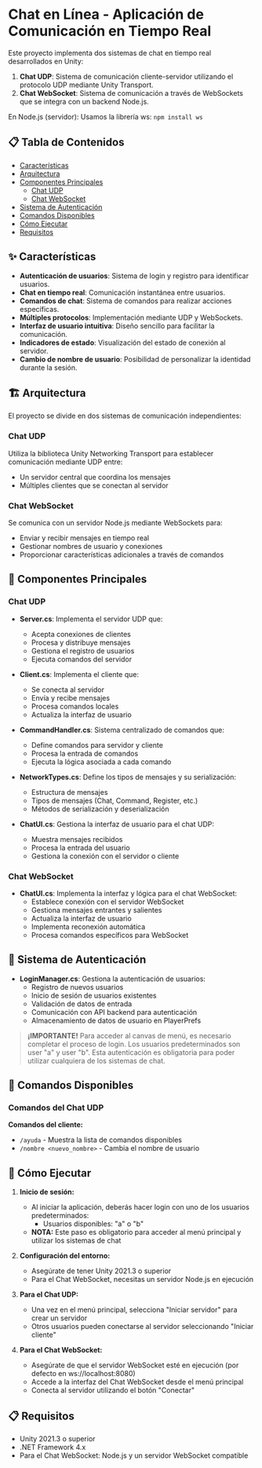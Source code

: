 # Chat en Línea - Aplicación de Comunicación en Tiempo Real

Este proyecto implementa dos sistemas de chat en tiempo real desarrollados en Unity:
1. **Chat UDP**: Sistema de comunicación cliente-servidor utilizando el protocolo UDP mediante Unity Transport.
2. **Chat WebSocket**: Sistema de comunicación a través de WebSockets que se integra con un backend Node.js.
   
En Node.js (servidor):
Usamos la librería ws:
`npm install ws`

## 📋 Tabla de Contenidos

- [Características](#características)
- [Arquitectura](#arquitectura)
- [Componentes Principales](#componentes-principales)
  - [Chat UDP](#chat-udp)
  - [Chat WebSocket](#chat-websocket)
- [Sistema de Autenticación](#sistema-de-autenticación)
- [Comandos Disponibles](#comandos-disponibles)
- [Cómo Ejecutar](#cómo-ejecutar)
- [Requisitos](#requisitos)

## ✨ Características

- **Autenticación de usuarios**: Sistema de login y registro para identificar usuarios.
- **Chat en tiempo real**: Comunicación instantánea entre usuarios.
- **Comandos de chat**: Sistema de comandos para realizar acciones específicas.
- **Múltiples protocolos**: Implementación mediante UDP y WebSockets.
- **Interfaz de usuario intuitiva**: Diseño sencillo para facilitar la comunicación.
- **Indicadores de estado**: Visualización del estado de conexión al servidor.
- **Cambio de nombre de usuario**: Posibilidad de personalizar la identidad durante la sesión.

## 🏗️ Arquitectura

El proyecto se divide en dos sistemas de comunicación independientes:

### Chat UDP
Utiliza la biblioteca Unity Networking Transport para establecer comunicación mediante UDP entre:
- Un servidor central que coordina los mensajes
- Múltiples clientes que se conectan al servidor

### Chat WebSocket
Se comunica con un servidor Node.js mediante WebSockets para:
- Enviar y recibir mensajes en tiempo real
- Gestionar nombres de usuario y conexiones
- Proporcionar características adicionales a través de comandos

## 🧩 Componentes Principales

### Chat UDP

- **Server.cs**: Implementa el servidor UDP que:
  - Acepta conexiones de clientes
  - Procesa y distribuye mensajes
  - Gestiona el registro de usuarios
  - Ejecuta comandos del servidor

- **Client.cs**: Implementa el cliente que:
  - Se conecta al servidor
  - Envía y recibe mensajes
  - Procesa comandos locales
  - Actualiza la interfaz de usuario

- **CommandHandler.cs**: Sistema centralizado de comandos que:
  - Define comandos para servidor y cliente
  - Procesa la entrada de comandos
  - Ejecuta la lógica asociada a cada comando

- **NetworkTypes.cs**: Define los tipos de mensajes y su serialización:
  - Estructura de mensajes
  - Tipos de mensajes (Chat, Command, Register, etc.)
  - Métodos de serialización y deserialización

- **ChatUI.cs**: Gestiona la interfaz de usuario para el chat UDP:
  - Muestra mensajes recibidos
  - Procesa la entrada del usuario
  - Gestiona la conexión con el servidor o cliente

### Chat WebSocket

- **ChatUI.cs**: Implementa la interfaz y lógica para el chat WebSocket:
  - Establece conexión con el servidor WebSocket
  - Gestiona mensajes entrantes y salientes
  - Actualiza la interfaz de usuario
  - Implementa reconexión automática
  - Procesa comandos específicos para WebSocket

## 🔑 Sistema de Autenticación

- **LoginManager.cs**: Gestiona la autenticación de usuarios:
  - Registro de nuevos usuarios
  - Inicio de sesión de usuarios existentes
  - Validación de datos de entrada
  - Comunicación con API backend para autenticación
  - Almacenamiento de datos de usuario en PlayerPrefs

> **¡IMPORTANTE!** Para acceder al canvas de menú, es necesario completar el proceso de login. Los usuarios predeterminados son user "a" y user "b". Esta autenticación es obligatoria para poder utilizar cualquiera de los sistemas de chat.

## 💬 Comandos Disponibles

### Comandos del Chat UDP

**Comandos del cliente:**
- `/ayuda` - Muestra la lista de comandos disponibles
- `/nombre <nuevo_nombre>` - Cambia el nombre de usuario

## 🚀 Cómo Ejecutar

1. **Inicio de sesión:**
   - Al iniciar la aplicación, deberás hacer login con uno de los usuarios predeterminados:
     - Usuarios disponibles: "a" o "b"
   - **NOTA:** Este paso es obligatorio para acceder al menú principal y utilizar los sistemas de chat

2. **Configuración del entorno:**
   - Asegúrate de tener Unity 2021.3 o superior
   - Para el Chat WebSocket, necesitas un servidor Node.js en ejecución

3. **Para el Chat UDP:**
   - Una vez en el menú principal, selecciona "Iniciar servidor" para crear un servidor
   - Otros usuarios pueden conectarse al servidor seleccionando "Iniciar cliente"

4. **Para el Chat WebSocket:**
   - Asegúrate de que el servidor WebSocket esté en ejecución (por defecto en ws://localhost:8080)
   - Accede a la interfaz del Chat WebSocket desde el menú principal
   - Conecta al servidor utilizando el botón "Conectar"

## 📋 Requisitos

- Unity 2021.3 o superior
- .NET Framework 4.x
- Para el Chat WebSocket: Node.js y un servidor WebSocket compatible

